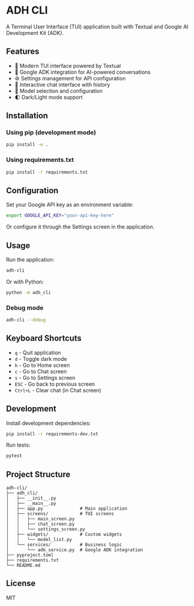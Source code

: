 # ADH CLI

A Terminal User Interface (TUI) application built with Textual and Google AI Development Kit (ADK).

## Features

- 🎨 Modern TUI interface powered by Textual
- 🤖 Google ADK integration for AI-powered conversations
- ⚙️ Settings management for API configuration
- 💬 Interactive chat interface with history
- 🎯 Model selection and configuration
- 🌓 Dark/Light mode support

## Installation

### Using pip (development mode)

```bash
pip install -e .
```

### Using requirements.txt

```bash
pip install -r requirements.txt
```

## Configuration

Set your Google API key as an environment variable:

```bash
export GOOGLE_API_KEY="your-api-key-here"
```

Or configure it through the Settings screen in the application.

## Usage

Run the application:

```bash
adh-cli
```

Or with Python:

```bash
python -m adh_cli
```

### Debug mode

```bash
adh-cli --debug
```

## Keyboard Shortcuts

- `q` - Quit application
- `d` - Toggle dark mode
- `h` - Go to Home screen
- `c` - Go to Chat screen
- `s` - Go to Settings screen
- `ESC` - Go back to previous screen
- `Ctrl+L` - Clear chat (in Chat screen)

## Development

Install development dependencies:

```bash
pip install -r requirements-dev.txt
```

Run tests:

```bash
pytest
```

## Project Structure

```
adh-cli/
├── adh_cli/
│   ├── __init__.py
│   ├── __main__.py
│   ├── app.py              # Main application
│   ├── screens/            # TUI screens
│   │   ├── main_screen.py
│   │   ├── chat_screen.py
│   │   └── settings_screen.py
│   ├── widgets/            # Custom widgets
│   │   └── model_list.py
│   └── services/           # Business logic
│       └── adk_service.py  # Google ADK integration
├── pyproject.toml
├── requirements.txt
└── README.md
```

## License

MIT